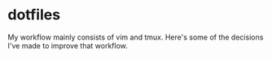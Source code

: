 dotfiles
======
My workflow mainly consists of vim and tmux. Here's some of the decisions I've made to improve that workflow.
